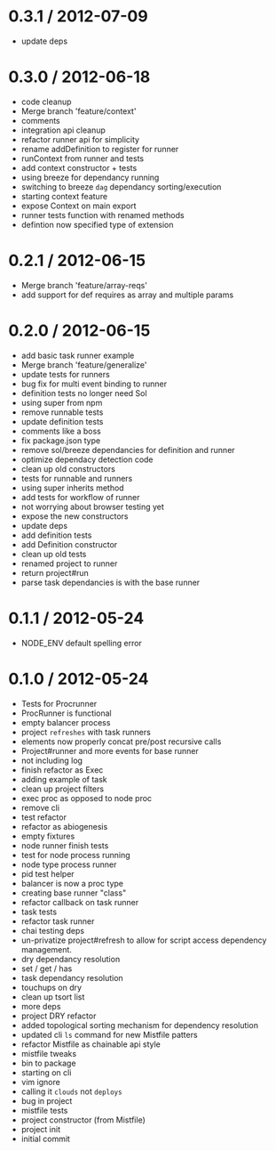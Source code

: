 
0.3.1 / 2012-07-09 
==================

  * update deps

0.3.0 / 2012-06-18 
==================

  * code cleanup
  * Merge branch 'feature/context'
  * comments
  * integration api cleanup
  * refactor runner api for simplicity
  * rename addDefinition to register for runner
  * runContext from runner and tests
  * add context constructor + tests
  * using breeze for dependancy running
  * switching to breeze `dag` dependancy sorting/execution
  * starting context feature
  * expose Context on main export
  * runner tests function with renamed methods
  * defintion now specified type of extension

0.2.1 / 2012-06-15 
==================

  * Merge branch 'feature/array-reqs'
  * add support for def requires as array and multiple params

0.2.0 / 2012-06-15 
==================

  * add basic task runner example
  * Merge branch 'feature/generalize'
  * update tests for runners
  * bug fix for multi event binding to runner
  * definition tests no longer need Sol
  * using super from npm
  * remove runnable tests
  * update definition tests
  * comments like a boss
  * fix package.json type
  * remove sol/breeze dependancies for definition and runner
  * optimize dependacy detection code
  * clean up old constructors
  * tests for runnable and runners
  * using super inherits method
  * add tests for workflow of runner
  * not worrying about browser testing yet
  * expose the new constructors
  * update deps
  * add definition tests
  * add Definition constructor
  * clean up old tests
  * renamed project to runner
  * return project#run
  * parse task dependancies is with the base runner

0.1.1 / 2012-05-24 
==================

  * NODE_ENV default spelling error

0.1.0 / 2012-05-24 
==================

  * Tests for Procrunner
  * ProcRunner is functional
  * empty balancer process
  * project `refreshes` with task runners
  * elements now properly concat pre/post recursive calls
  * Project#runner and more events for base runner
  * not including log
  * finish refactor as Exec
  * adding example of task
  * clean up project filters
  * exec proc as opposed to node proc
  * remove cli
  * test refactor
  * refactor as abiogenesis
  * empty fixtures
  * node runner finish tests
  * test for node process running
  * node type process runner
  * pid test helper
  * balancer is now a proc type
  * creating base runner "class"
  * refactor callback on task runner
  * task tests
  * refactor task runner
  * chai testing deps
  * un-privatize project#refresh to allow for script access dependency management.
  * dry dependancy resolution
  * set / get / has
  * task dependancy resolution
  * touchups on dry
  * clean up tsort list
  * more deps
  * project DRY refactor
  * added topological sorting mechanism for dependency resolution
  * updated cli `ls` command for new Mistfile patters
  * refactor Mistfile as chainable api style
  * mistfile tweaks
  * bin to package
  * starting on cli
  * vim ignore
  * calling it `clouds` not `deploys`
  * bug in project
  * mistfile tests
  * project constructor (from Mistfile)
  * project init
  * initial commit
